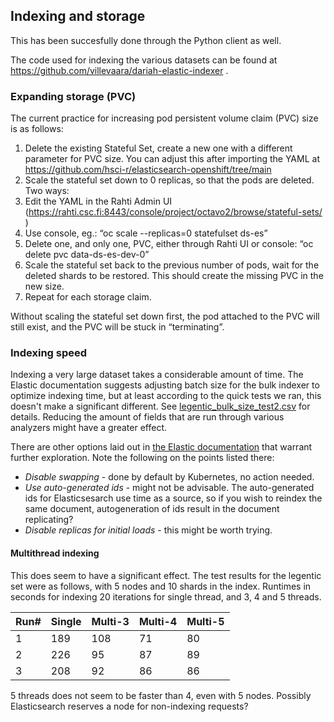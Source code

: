 ## Indexing and storage

This has been succesfully done through the Python client as well.

The code used for indexing the various datasets can be found at https://github.com/villevaara/dariah-elastic-indexer .

### Expanding storage (PVC)

The current practice for increasing pod persistent volume claim (PVC) size is as follows:

1. Delete the existing Stateful Set, create a new one with a different parameter for PVC size. You can adjust this after importing the YAML at https://github.com/hsci-r/elasticsearch-openshift/tree/main 
2. Scale the stateful set down to 0 replicas, so that the pods are deleted. Two ways:
3. Edit the YAML in the Rahti Admin UI (https://rahti.csc.fi:8443/console/project/octavo2/browse/stateful-sets/  )
4. Use console, eg.: “oc scale --replicas=0 statefulset ds-es”
5. Delete one, and only one, PVC, either through Rahti UI or console: “oc delete pvc data-ds-es-dev-0”
6. Scale the stateful set back to the previous number of pods, wait for the deleted shards to be restored. This should create the missing PVC in the new size.
7. Repeat for each storage claim.

Without scaling the stateful set down first, the pod attached to the PVC will still exist, and the PVC will be stuck in “terminating”. 

### Indexing speed

Indexing a very large dataset takes a considerable amount of time. The Elastic documentation suggests adjusting batch size for the bulk indexer to optimize indexing time, but at least according to the quick tests we ran, this doesn't make a significant different. See [legentic_bulk_size_test2.csv](legentic_bulk_size_test2.csv) for details. Reducing the amount of fields that are run through various analyzers might have a greater effect.

There are other options laid out in [the Elastic documentation](https://www.elastic.co/guide/en/elasticsearch/reference/current/tune-for-indexing-speed.html) that warrant further exploration. Note the following on the points listed there:
* *Disable swapping* - done by default by Kubernetes, no action needed.
* *Use auto-generated ids* - might not be advisable. The auto-generated ids for Elasticsesarch use time as a source, so if you wish to reindex the same document, autogeneration of ids result in the document replicating?
* *Disable replicas for initial loads* - this might be worth trying.

#### Multithread indexing

This does seem to have a significant effect. The test results for the legentic set were as follows, with 5 nodes and 10 shards in the index. Runtimes in seconds for indexing 20 iterations for single thread, and 3, 4 and 5 threads.

| Run#    | Single      | Multi-3     | Multi-4     | Multi-5     |
| ------- | ----------- | ----------- | ----------- | ----------- |
| 1       | 189         | 108         | 71          | 80          |
| 2       | 226         | 95          | 87          | 89          |
| 3       | 208         | 92          | 86          | 86          |

5 threads does not seem to be faster than 4, even with 5 nodes. Possibly Elasticsearch reserves a node for non-indexing requests?
